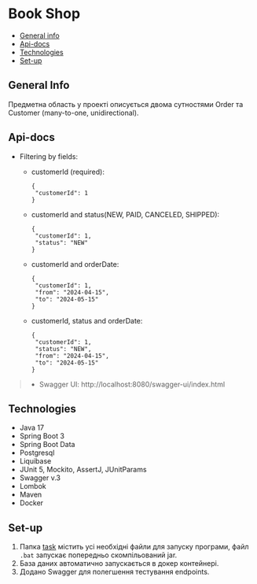 # Book Shop

* [General info](#general-info)
* [Api-docs](#api-docs)
* [Technologies](#technologies)
* [Set-up](#set-up)

## General Info

Предметна область у проекті описується двома сутностями Order та Customer (many-to-one, unidirectional).

## Api-docs

- Filtering by fields:
  - customerId (required):

    ```
    {
     "customerId": 1
    }
    ```
  - customerId and status(NEW, PAID, CANCELED, SHIPPED):
    ```
    {
     "customerId": 1,
     "status": "NEW"
    }
    ```
  - customerId and orderDate:
    ```
    {
     "customerId": 1,
     "from": "2024-04-15",
     "to": "2024-05-15"
    }
    ```
  - customerId, status and orderDate:
    ```
    {
     "customerId": 1,
     "status": "NEW",
     "from": "2024-04-15",
     "to": "2024-05-15"
    }
    ```

> - Swagger UI: http://localhost:8080/swagger-ui/index.html


## Technologies
- Java 17
- Spring Boot 3
- Spring Boot Data
- Postgresql
- Liquibase
- JUnit 5, Mockito, AssertJ, JUnitParams
- Swagger v.3
- Lombok
- Maven
- Docker

## Set-up
1. Папка [task](./task) містить усі необхідні файли для запуску програми, файл `.bat` запускає попередньо скомпільований jar.
2. База даних автоматично запускається в докер контейнері.
3. Додано Swagger для полегшення тестування endpoints.
